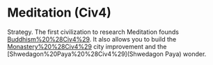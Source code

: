 # Meditation (Civ4)

Strategy.
The first civilization to research Meditation founds [Buddhism%20%28Civ4%29](Buddhism). It also allows you to build the [Monastery%20%28Civ4%29](Monastery) city improvement and the [Shwedagon%20Paya%20%28Civ4%29](Shwedagon Paya) wonder.
